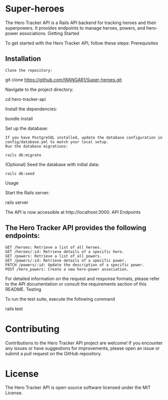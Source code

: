 # Super-heroes

The Hero Tracker API is a Rails API backend for tracking heroes and their superpowers. It provides endpoints to manage heroes, powers, and hero-power associations.
Getting Started

To get started with the Hero Tracker API, follow these steps:
Prerequisites

## Installation

    Clone the repository:

git clone https://github.com/WANGAR1/Super-heroes.git

Navigate to the project directory:

cd hero-tracker-api

Install the dependencies:

bundle install

Set up the database:

    If you have PostgreSQL installed, update the database configuration in config/database.yml to match your local setup.
    Run the database migrations:

    rails db:migrate

(Optional) Seed the database with initial data:

    rails db:seed

Usage

Start the Rails server:

rails server

The API is now accessible at http://localhost:3000.
API Endpoints

## The Hero Tracker API provides the following endpoints:

    GET /heroes: Retrieve a list of all heroes.
    GET /heroes/:id: Retrieve details of a specific hero.
    GET /powers: Retrieve a list of all powers.
    GET /powers/:id: Retrieve details of a specific power.
    PATCH /powers/:id: Update the description of a specific power.
    POST /hero_powers: Create a new hero-power association.

For detailed information on the request and response formats, please refer to the API documentation or consult the requirements section of this README.
Testing

To run the test suite, execute the following command

rails test

# Contributing

Contributions to the Hero Tracker API project are welcome! If you encounter any issues or have suggestions for improvements, please open an issue or submit a pull request on the GitHub repository.

# License

The Hero Tracker API is open-source software licensed under the MIT License.
